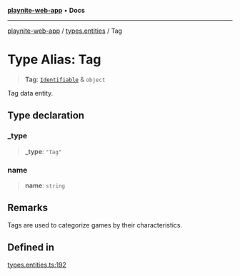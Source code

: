 [**playnite-web-app**](../../README.md) • **Docs**

***

[playnite-web-app](../../README.md) / [types.entities](../README.md) / Tag

# Type Alias: Tag

> **Tag**: [`Identifiable`](Identifiable.md) & `object`

Tag data entity.

## Type declaration

### \_type

> **\_type**: `"Tag"`

### name

> **name**: `string`

## Remarks

Tags are used to categorize games by their characteristics.

## Defined in

[types.entities.ts:192](https://github.com/andrew-codes/playnite-web/blob/7c6173fb10a422dfd51679fe232c8ad5b6334b6e/apps/playnite-web/src/server/data/types.entities.ts#L192)
